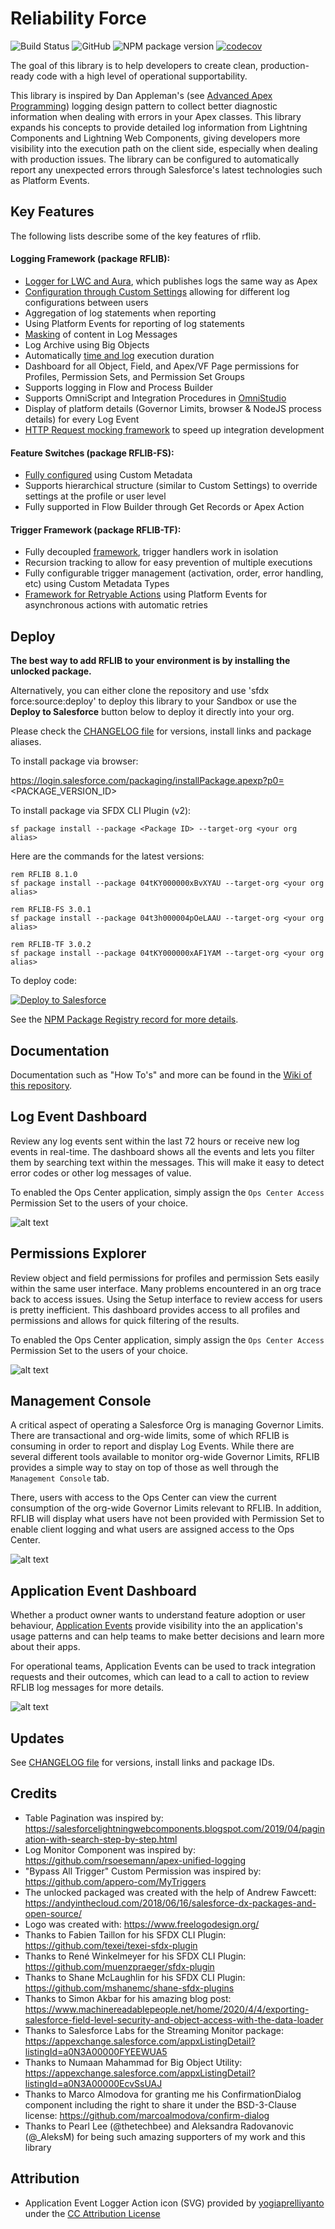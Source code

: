 # Reliability Force

![Build Status](https://img.shields.io/circleci/build/github/j-fischer/rflib/master) ![GitHub](https://img.shields.io/github/license/j-fischer/rflib) ![NPM package version](https://shields.io/npm/v/rflib) [![codecov](https://codecov.io/gh/j-fischer/rflib/branch/master/graph/badge.svg)](https://codecov.io/gh/j-fischer/rflib)

The goal of this library is to help developers to create clean, production-ready code with a high level of operational supportability.

This library is inspired by Dan Appleman's (see [Advanced Apex Programming](https://www.amazon.com/gp/product/1936754126/ref=as_li_tl?ie=UTF8&tag=apexbook-20&camp=1789&creative=9325&linkCode=as2&creativeASIN=1936754126&linkId=2e3446c23a7a7cc6c947ec1bb2480434))
logging design pattern to collect better diagnostic information when dealing with errors in your Apex classes. This library expands
his concepts to provide detailed log information from Lightning Components and Lightning Web Components, giving developers more visibility
into the execution path on the client side, especially when dealing with production issues. The library can be configured to
automatically report any unexpected errors through Salesforce's latest technologies such as Platform Events.

## Key Features

The following lists describe some of the key features of rflib.

#### Logging Framework (package RFLIB):

- [Logger for LWC and Aura](https://github.com/j-fischer/rflib/wiki/Getting-Started-with-Logging), which publishes logs the same way as Apex
- [Configuration through Custom Settings](https://github.com/j-fischer/rflib/wiki/Logger-Settings) allowing for different log configurations between users
- Aggregation of log statements when reporting
- Using Platform Events for reporting of log statements
- [Masking](https://github.com/j-fischer/rflib/wiki/Masking-Log-Messages) of content in Log Messages
- Log Archive using Big Objects
- Automatically [time and log](https://github.com/j-fischer/rflib/wiki/Getting-Started-with-the-Log-Timer) execution duration
- Dashboard for all Object, Field, and Apex/VF Page permissions for Profiles, Permission Sets, and Permission Set Groups
- Supports logging in Flow and Process Builder
- Supports OmniScript and Integration Procedures in [OmniStudio](https://github.com/j-fischer/rflib/wiki/Getting-Started-with-Logging-in-OmniStudio)
- Display of platform details (Governor Limits, browser & NodeJS process details) for every Log Event
- [HTTP Request mocking framework](https://github.com/j-fischer/rflib/wiki/Getting-Started-with-Salesforce-Functions) to speed up integration development

#### Feature Switches (package RFLIB-FS):

- [Fully configured](https://github.com/j-fischer/rflib/wiki/Getting-Started-with-Feature-Switches) using Custom Metadata
- Supports hierarchical structure (similar to Custom Settings) to override settings at the profile or user level
- Fully supported in Flow Builder through Get Records or Apex Action

#### Trigger Framework (package RFLIB-TF):

- Fully decoupled [framework](https://github.com/j-fischer/rflib/wiki/Getting-Started-with-the-Trigger-Framework), trigger handlers work in isolation
- Recursion tracking to allow for easy prevention of multiple executions
- Fully configurable trigger management (activation, order, error handling, etc) using Custom Metadata Types
- [Framework for Retryable Actions](https://github.com/j-fischer/rflib/wiki/Getting-Started-with-Retryable-Actions) using Platform Events for asynchronous actions with automatic retries

## Deploy

**The best way to add RFLIB to your environment is by installing the unlocked package.**

Alternatively, you can either clone the repository and use 'sfdx force:source:deploy' to deploy this library to your Sandbox or use the **Deploy to Salesforce**
button below to deploy it directly into your org.

Please check the [CHANGELOG file](https://github.com/j-fischer/rflib/blob/master/CHANGELOG.md) for versions, install links and package aliases.

To install package via browser:

https://login.salesforce.com/packaging/installPackage.apexp?p0=<PACKAGE_VERSION_ID>

To install package via SFDX CLI Plugin (v2):

```
sf package install --package <Package ID> --target-org <your org alias>
```

Here are the commands for the latest versions:

```
rem RFLIB 8.1.0
sf package install --package 04tKY000000xBvXYAU --target-org <your org alias>

rem RFLIB-FS 3.0.1
sf package install --package 04t3h000004pOeLAAU --target-org <your org alias>

rem RFLIB-TF 3.0.2
sf package install --package 04tKY000000xAF1YAM --target-org <your org alias>
```

To deploy code:

<a href="https://githubsfdeploy.herokuapp.com/?owner=j-fischer&repo=rflib&ref=master">
  <img alt="Deploy to Salesforce"
       src="https://raw.githubusercontent.com/afawcett/githubsfdeploy/master/src/main/webapp/resources/img/deploy.png">
</a>

See the [NPM Package Registry record for more details](https://www.npmjs.com/package/rflib).

## Documentation

Documentation such as "How To's" and more can be found in the [Wiki of this repository](https://github.com/j-fischer/rflib/wiki).

## Log Event Dashboard

Review any log events sent within the last 72 hours or receive new log events in real-time. The dashboard shows all the events and lets you
filter them by searching text within the messages. This will make it easy to detect error codes or other log messages of value.

To enabled the Ops Center application, simply assign the `Ops Center Access` Permission Set to the users of your choice.

![alt text](https://github.com/j-fischer/rflib/blob/master/screenshots/Log_Monitor_Dashboard.gif 'Log Monitor Dashboard')

## Permissions Explorer

Review object and field permissions for profiles and permission Sets easily within the same user interface. Many problems encountered in an org trace back
to access issues. Using the Setup interface to review access for users is pretty inefficient. This dashboard provides access to all profiles and permissions
and allows for quick filtering of the results.

To enabled the Ops Center application, simply assign the `Ops Center Access` Permission Set to the users of your choice.

![alt text](https://github.com/j-fischer/rflib/blob/master/screenshots/Permission_Explorer.gif 'Permissions Explorer')

## Management Console

A critical aspect of operating a Salesforce Org is managing Governor Limits. There are transactional and org-wide limits, some of which RFLIB is consuming
in order to report and display Log Events. While there are several different tools available to monitor org-wide Governor Limits, RFLIB provides a simple
way to stay on top of those as well through the `Management Console` tab.

There, users with access to the Ops Center can view the current consumption of the org-wide Governor Limits relevant to RFLIB. In addition, RFLIB will
display what users have not been provided with Permission Set to enable client logging and what users are assigned access to the Ops Center.

![alt text](https://github.com/j-fischer/rflib/blob/master/screenshots/Management_Console.png 'Management Console')

## Application Event Dashboard

Whether a product owner wants to understand feature adoption or user behaviour, [Application Events](https://github.com/j-fischer/rflib/wiki/Getting-Started-with-Application-Events) provide visibility into the an
application's usage patterns and can help teams to make better decisions and learn more about their apps.

For operational teams, Application Events can be used to track integration requests and their outcomes, which can lead to a call to action to review
RFLIB log messages for more details.

![alt text](https://github.com/j-fischer/rflib/blob/master/screenshots/Application_Event_Dashboard.jpg 'Application Event Dashboard')

## Updates

See [CHANGELOG file](https://github.com/j-fischer/rflib/blob/master/CHANGELOG.md) for versions, install links and package IDs.

## Credits

- Table Pagination was inspired by: https://salesforcelightningwebcomponents.blogspot.com/2019/04/pagination-with-search-step-by-step.html
- Log Monitor Component was inspired by: https://github.com/rsoesemann/apex-unified-logging
- "Bypass All Trigger" Custom Permission was inspired by: https://github.com/appero-com/MyTriggers
- The unlocked packaged was created with the help of Andrew Fawcett: https://andyinthecloud.com/2018/06/16/salesforce-dx-packages-and-open-source/
- Logo was created with: https://www.freelogodesign.org/
- Thanks to Fabien Taillon for his SFDX CLI Plugin: https://github.com/texei/texei-sfdx-plugin
- Thanks to René Winkelmeyer for his SFDX CLI Plugin: https://github.com/muenzpraeger/sfdx-plugin
- Thanks to Shane McLaughlin for his SFDX CLI Plugin: https://github.com/mshanemc/shane-sfdx-plugins
- Thanks to Simon Akbar for his amazing blog post: https://www.machinereadablepeople.net/home/2020/4/4/exporting-salesforce-field-level-security-and-object-access-with-the-data-loader
- Thanks to Salesforce Labs for the Streaming Monitor package: https://appexchange.salesforce.com/appxListingDetail?listingId=a0N3A00000FYEEWUA5
- Thanks to Numaan Mahammad for Big Object Utility: https://appexchange.salesforce.com/appxListingDetail?listingId=a0N3A00000EcvSsUAJ
- Thanks to Marco Almodova for granting me his ConfirmationDialog component including the right to share it under the BSD-3-Clause license: https://github.com/marcoalmodova/confirm-dialog
- Thanks to Pearl Lee (@thetechbee) and Aleksandra Radovanovic (@\_AleksM) for being such amazing supporters of my work and this library

## Attribution

- Application Event Logger Action icon (SVG) provided by [yogiaprelliyanto](https://www.svgrepo.com/author/yogiaprelliyanto/) under the [CC Attribution License](https://www.svgrepo.com/page/licensing#CC%20Attribution)
